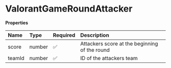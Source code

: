 # ValorantGameRoundAttacker

**Properties**

| Name   | Type   | Required | Description                                   |
| :----- | :----- | :------- | :-------------------------------------------- |
| score  | number | ✅       | Attackers score at the beginning of the round |
| teamId | number | ✅       | ID of the attackers team                      |

<!-- This file was generated by liblab | https://liblab.com/ -->
